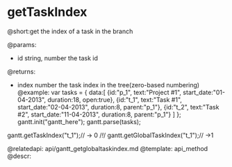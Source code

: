 getTaskIndex
=============

@short:get the index of a task in the branch 
	

@params:
- id	string, number	the task id


@returns:
- index		number	the task index in the tree(zero-based numbering)
@example:
var tasks = {
  data:[
     {id:"p_1", text:"Project #1", start_date:"01-04-2013", duration:18, 
     open:true},
     {id:"t_1", text:"Task #1", start_date:"02-04-2013", duration:8,
     parent:"p_1"},
     {id:"t_2", text:"Task #2", start_date:"11-04-2013", duration:8,
     parent:"p_1"}
   ]
};
gantt.init("gantt_here");
gantt.parse(tasks);

gantt.getTaskIndex("t_1");// -> 0 /*!*/
gantt.getGlobalTaskIndex("t_1");// ->1

@relatedapi:
	api/gantt_getglobaltaskindex.md
@template:	api_method
@descr:

